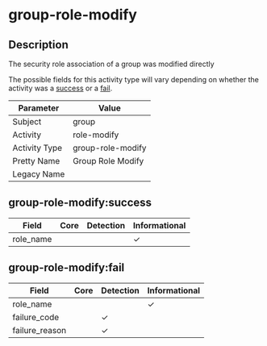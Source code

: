 group-role-modify
=================

Description
-----------
The security role association of a group was modified directly

The possible fields for this activity type will vary depending on whether the activity was a [success](#group-role-modifysuccess) or a [fail](#group-role-modifyfail).

| Parameter     | Value             |
| ------------- | ----------------- |
| Subject       | group             |
| Activity      | role-modify       |
| Activity Type | group-role-modify |
| Pretty Name   | Group Role Modify |
| Legacy Name   |                   |

group-role-modify:success
-------------------------

| Field     | Core | Detection | Informational |
| --------- | ---- | --------- | ------------- |
| role_name |      |           | &#10003;      |

group-role-modify:fail
----------------------

| Field          | Core | Detection | Informational |
| -------------- | ---- | --------- | ------------- |
| role_name      |      |           | &#10003;      |
| failure_code   |      | &#10003;  |               |
| failure_reason |      | &#10003;  |               |